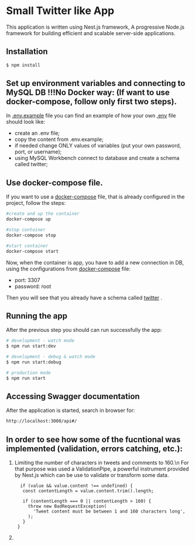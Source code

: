 # Small Twitter like App

This application is written using Nest.js framework, A progressive Node.js framework for building efficient and scalable server-side applications.

## Installation

```bash
$ npm install
```

## Set up environment variables and connecting to MySQL DB !!!No Docker way: (If want to use docker-compose, follow only first two steps).
In <ins>.env.example</ins> file you can find an example of how your own <ins>.env</ins> file should look like:
- create an .env file;
- copy the content from .env.example;
- if needed change ONLY values of variables (put your own password, port, or username);
- using MySQL Workbench connect to database and create a schema called twitter;

## Use docker-compose file.
If you want to use a <ins>docker-compose</ins> file, that is already configured in the project, follow the steps:

```bash
#create and up the container
docker-compose up

#stop container 
docker-compose stop

#start container 
docker-compose start
```

Now, when the container is app, you have to add a new connection in DB, using the configurations from <ins>docker-compose</ins> file:
- port: 3307
- password: root 

Then you will see that you already have a schema called <ins>twitter</ins> . 

## Running the app
After the previous step you should can run successfully the app:

```bash
# development - watch mode
$ npm run start:dev

# development - debug & watch mode
$ npm run start:debug

# production mode
$ npm run start
```

## Accessing Swagger documentation
After the application is started, search in browser for:

```bash
http://localhost:3000/api#/
```

## In order to see how some of the fucntional was implemented (validation, errors catching, etc.):

1) Limiting the number of characters in tweets and comments to 160.\n
   For that purpose was used a ValidationPipe, a powerful instrument provided by Nest.js which can be use to validate or transform some data.
   ```
     if (value && value.content !== undefined) {
      const contentLength = value.content.trim().length;

      if (contentLength === 0 || contentLength > 160) {
        throw new BadRequestException(
          'Tweet content must be between 1 and 160 characters long',
        );
      }
    }
   ```
2) 
